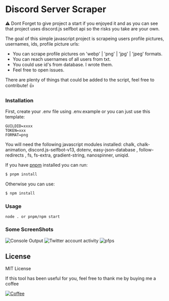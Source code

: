 # Discord Server Scraper

⚠ Dont Forget to give project a start if you enjoyed it and as you can see that project uses discord.js selfbot api so the risks you take are your own.

The goal of this simple javascript project is scrapeing users profile pictures, usernames, ids, profile picture urls:

- You can scrape profile pictures on 'webp' | 'png' | 'jpg' | 'jpeg' formats.
- You can reach usernames of all users from txt.
- You could use id's from database. I wrote them.
- Feel free to open issues.

There are plenty of things that could be added to the script, feel free to contribute! 👍

### Installation

First, create your .env file using .env.example or you can just use this template:

```
GUILDID=xxxx
TOKEN=xxx
FORMAT=png
```

You will need the following javascript modules installed: chalk, chalk-animation, discord.js-selfbot-v13, dotenv, easy-json-database , follow-redirects , fs, fs-extra, gradient-string, nanospinner, uniqid.

If you have [pnpm](https://pnpm.io/) installed you can run:

```sh
$ pnpm install
```

Otherwise you can use:

```sh
$ npm install
```

### Usage

```
node . or pnpm/npm start
```

### Some ScreenShots

![Console Output](https://cdn.discordapp.com/attachments/1001955561274876057/1004373037891723264/unknown.png)
![Twitter account activity](https://cdn.discordapp.com/attachments/1001955561274876057/1004372701714071593/unknown.png)
![pfps](https://cdn.discordapp.com/attachments/1001955561274876057/1004373286467154021/unknown.png)

## License

MIT License

If this tool has been useful for you, feel free to thank me by buying me a coffee

[![Coffee](https://www.buymeacoffee.com/assets/img/custom_images/orange_img.png)](https://www.buymeacoffee.com/sertchan)
